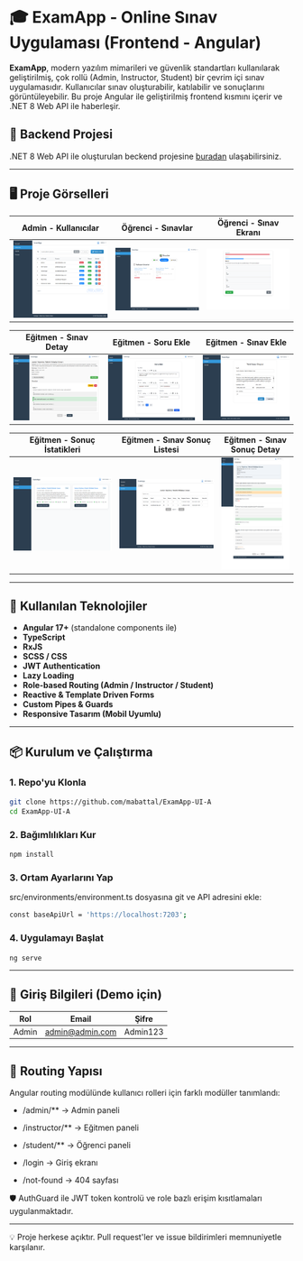 # 🎓 ExamApp - Online Sınav Uygulaması (Frontend - Angular)

**ExamApp**, modern yazılım mimarileri ve güvenlik standartları kullanılarak geliştirilmiş, çok rollü (Admin, Instructor, Student) bir çevrim içi sınav uygulamasıdır. Kullanıcılar sınav oluşturabilir, katılabilir ve sonuçlarını görüntüleyebilir. Bu proje Angular ile geliştirilmiş frontend kısmını içerir ve .NET 8 Web API ile haberleşir.

## 🚀 Backend Projesi
.NET 8 Web API ile oluşturulan beckend projesine [buradan](https://github.com/mabattal/ExamApp-Clean) ulaşabilirsiniz.

---

## 🖥️ Proje Görselleri

| Admin - Kullanıcılar | Öğrenci - Sınavlar | Öğrenci - Sınav Ekranı |
|-------|--------------------|------------------------|
| ![Kullanıcilar](./screenshots/kullanici-listesi.png) | ![Ogrenci-sinavlar](./screenshots/ogrenci-sinavlar.png) | ![Sinav](./screenshots/sinav.png) |

| Eğitmen - Sınav Detay | Eğitmen - Soru Ekle | Eğitmen - Sınav Ekle |
|-------|--------------------|------------------------|
| ![Kullanıcilar](./screenshots/sinav-detay.png) | ![Ogrenci-sinavlar](./screenshots/soru-ekle.png) | ![Sinav](./screenshots/yeni-sinav.png) |

| Eğitmen - Sonuç İstatikleri | Eğitmen - Sınav Sonuç Listesi | Eğitmen - Sınav Sonuç Detay |
|-------|--------------------|------------------------|
| ![Kullanıcilar](./screenshots/egitmen-sonuclar.png) | ![Ogrenci-sinavlar](./screenshots/egitmen-sinav-sonuc-listesi.png) | ![Sinav](./screenshots/egitmen-sinav-sonuc-detay.png) |


---

## 🧩 Kullanılan Teknolojiler

- **Angular 17+** (standalone components ile)
- **TypeScript**
- **RxJS**
- **SCSS / CSS**
- **JWT Authentication**
- **Lazy Loading**
- **Role-based Routing (Admin / Instructor / Student)**
- **Reactive & Template Driven Forms**
- **Custom Pipes & Guards**
- **Responsive Tasarım (Mobil Uyumlu)**

---

## 📦 Kurulum ve Çalıştırma

### 1. Repo'yu Klonla
```bash
git clone https://github.com/mabattal/ExamApp-UI-A
cd ExamApp-UI-A
```

### 2. Bağımlılıkları Kur
```bash
npm install
```

### 3. Ortam Ayarlarını Yap

src/environments/environment.ts dosyasına git ve API adresini ekle:
```bash
const baseApiUrl = 'https://localhost:7203';
```

### 4. Uygulamayı Başlat
```bash
ng serve
```

---

## 🔐 Giriş Bilgileri (Demo için)
| Rol     | Email                     | Şifre          |
| ------- | ------------------------- | -------------- |
| Admin   | admin@admin.com           | Admin123       |

---

## 🧭 Routing Yapısı

Angular routing modülünde kullanıcı rolleri için farklı modüller tanımlandı:

- /admin/** → Admin paneli

- /instructor/** → Eğitmen paneli

- /student/** → Öğrenci paneli

- /login → Giriş ekranı

- /not-found → 404 sayfası

🛡️ AuthGuard ile JWT token kontrolü ve role bazlı erişim kısıtlamaları uygulanmaktadır.

---

💡 Proje herkese açıktır. Pull request'ler ve issue bildirimleri memnuniyetle karşılanır.
